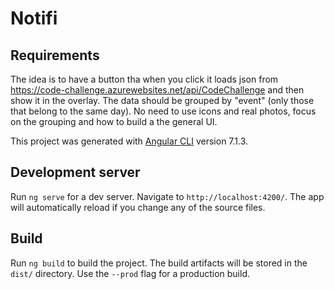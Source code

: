 # Notifi

## Requirements

The idea is to have a button tha when you click it loads json from https://code-challenge.azurewebsites.net/api/CodeChallenge and then show it in the overlay.
The data should be grouped by "event" (only those that belong to the same day).
No need to use icons and real photos, focus on the grouping and how to build a the general UI.


This project was generated with [Angular CLI](https://github.com/angular/angular-cli) version 7.1.3.

## Development server

Run `ng serve` for a dev server. Navigate to `http://localhost:4200/`. The app will automatically reload if you change any of the source files.

## Build

Run `ng build` to build the project. The build artifacts will be stored in the `dist/` directory. Use the `--prod` flag for a production build.
